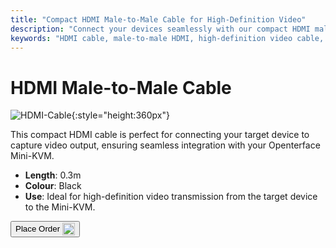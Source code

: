 ```yaml
---
title: "Compact HDMI Male-to-Male Cable for High-Definition Video"
description: "Connect your devices seamlessly with our compact HDMI male-to-male cable, perfect for high-definition video transmission."
keywords: "HDMI cable, male-to-male HDMI, high-definition video cable, compact HDMI"
---
```


# HDMI Male-to-Male Cable

![HDMI-Cable](https://assets.openterface.com/images/product/part/OP-03-CABLE30-HDMI.webp){:style="height:360px"}

This compact HDMI cable is perfect for connecting your target device to capture video output, ensuring seamless integration with your Openterface Mini-KVM.

- **Length**: 0.3m
- **Colour**: Black
- **Use**: Ideal for high-definition video transmission from the target device to the Mini-KVM.

<button class="md-button" onclick="window.location.href='https://shop.techxartisan.com/products/hdmi-male-to-male-cable'"> Place Order <img src="https://assets.openterface.com/images/trademark/txa.svg" alt="TxA Shop" style="vertical-align: middle; height: 20px;"></button>